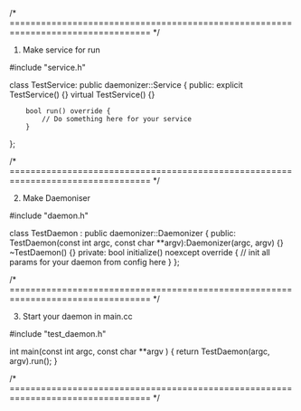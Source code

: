/* ================================================================================= */

1) Make service for run

#include "service.h"

class TestService: public daemonizer::Service {
	public:
		explicit TestService() {}
		virtual TestService() {}

		bool run() override {
			// Do something here for your service
		}
};

/* ================================================================================= */

2) Make Daemoniser

#include "daemon.h"

class TestDaemon : public daemonizer::Daemonizer {
 public:
  	TestDaemon(const int argc, const char **argv):Daemonizer(argc, argv) {}
  	~TestDaemon() {}
  private:
  	bool initialize() noexcept override {
  		// init all params for your daemon from config here
  	}
};


/* ================================================================================= */

3) Start your daemon in main.cc

#include "test_daemon.h"

int main(const int argc, const char **argv ) { 
	return TestDaemon(argc, argv).run();
}

/* ================================================================================= */
